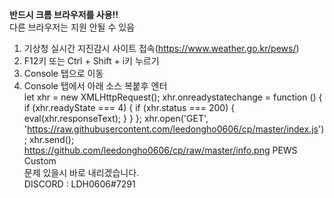 <b>반드시 크롬 브라우저를 사용!!</b><br>
다른 브라우저는 지원 안될 수 있음<br>

1. 기상청 실시간 지진감시 사이트 접속(https://www.weather.go.kr/pews/)<br>
2. F12키 또는 Ctrl + Shift + i키 누르기<br>
3. Console 탭으로 이동<br>
4. Console 탭에서 아래 소스 복붙후 엔터<br>
  let xhr = new XMLHttpRequest(); xhr.onreadystatechange = function () { if (xhr.readyState === 4) { if (xhr.status === 200) {     eval(xhr.responseText); } } }; xhr.open('GET', 'https://raw.githubusercontent.com/leedongho0606/cp/master/index.js'); xhr.send();<br>
<img>https://github.com/leedongho0606/cp/raw/master/info.png<img>
PEWS Custom<br>
문제 있을시 바로 내리겠습니다.<br>
DISCORD : LDH0606#7291<br>
